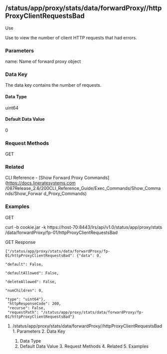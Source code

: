 ## /status/app/proxy/stats/data/forwardProxy/<name>/httpProxyClientRequestsBad

Use

Use to view the number of client HTTP requests that had errors.

### Parameters

name: Name of forward proxy object

### Data Key

The data key contains the number of requests.

#### Data Type

uint64

#### Default Data Value

0

### Request Methods

GET

### Related

CLI Reference - [Show Forward Proxy Commands](https://docs.lineratesystems.com
/087Release_2.6/200CLI_Reference_Guide/Exec_Commands/Show_Commands/Show_Forwar
d_Proxy_Commands)

### Examples

GET

curl -b cookie.jar -k https://host-70:8443/lrs/api/v1.0/status/app/proxy/stats
/data/forwardProxy/fp-01/httpProxyClientRequestsBad

GET Response

    
    {"/status/app/proxy/stats/data/forwardProxy/fp-01/httpProxyClientRequestsBad": {"data": 0,
                                                                                     "default": False,
                                                                                     "defaultAllowed": False,
                                                                                     "deleteAllowed": False,
                                                                                     "numChildren": 0,
                                                                                     "type": "uint64"},
     "httpResponseCode": 200,
     "recurse": False,
     "requestPath": "/status/app/proxy/stats/data/forwardProxy/fp-01/httpProxyClientRequestsBad"}
    

  1. /status/app/proxy/stats/data/forwardProxy/<name>/httpProxyClientRequestsBad
    1. Parameters
    2. Data Key
      1. Data Type
      2. Default Data Value
    3. Request Methods
    4. Related
    5. Examples

